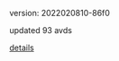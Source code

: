 version: 2022020810-86f0

updated 93 avds

[details](https://github.com/0x74f917491bfa7ebfa379/ali_avd_db/blob/master/change_log/2022/02/08/10/86f0.txt)